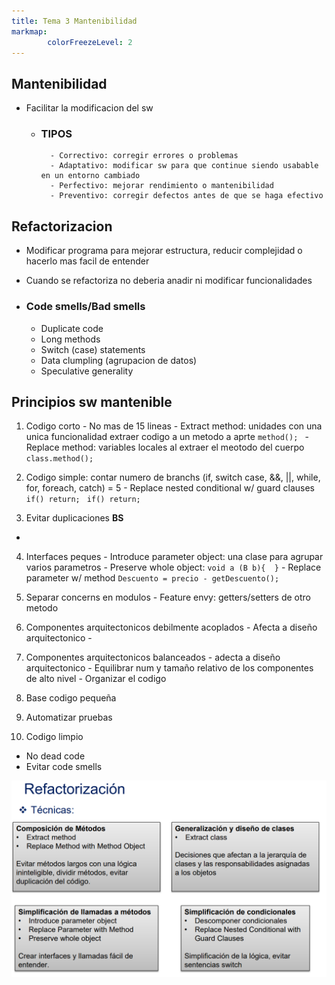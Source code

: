 ```yaml
---
title: Tema 3 Mantenibilidad
markmap:
        colorFreezeLevel: 2
---
```


## Mantenibilidad
- Facilitar la modificacion del sw
    - ### TIPOS
            - Correctivo: corregir errores o problemas
            - Adaptativo: modificar sw para que continue siendo usabable en un entorno cambiado
            - Perfectivo: mejorar rendimiento o mantenibilidad
            - Preventivo: corregir defectos antes de que se haga efectivo

## Refactorizacion
- Modificar programa para mejorar estructura, reducir complejidad o hacerlo mas facil de entender
- Cuando se refactoriza no deberia anadir ni modificar funcionalidades
 
- ### Code smells/Bad smells
    - Duplicate code
    - Long methods
    - Switch (case) statements
    - Data clumpling (agrupacion de datos)
    - Speculative generality

## Principios sw mantenible
1. Codigo corto
        - No mas de 15 lineas
        - Extract method: unidades con una unica funcionalidad
                          extraer codigo a un metodo a aprte
        `method(); `
        - Replace method: variables locales al extraer el meotodo del cuerpo
        `class.method(); `

2. Codigo simple: contar numero de branchs (if, switch case, &&, ||, while, for, foreach, catch) = 5
        - Replace nested conditional w/ guard clauses
        `if() return; `
        `if() return; `
        

3. Evitar duplicaciones **BS**
- 

4. Interfaces peques
        - Introduce parameter object: una clase para agrupar varios parametros
        - Preserve whole object: 
        `void a (B b){  }`
        - Replace parameter w/ method
        `Descuento = precio - getDescuento(); `

5. Separar concerns en modulos
        - Feature envy: getters/setters de otro metodo

6. Componentes arquitectonicos debilmente acoplados
        - Afecta a diseño arquitectonico
        - 

7. Componentes arquitectonicos balanceados
        - adecta a diseño arquitectonico
        - Equilibrar num y tamaño relativo de los componentes de alto nivel
        - Organizar el codigo

8. Base codigo pequeña


9. Automatizar pruebas


10. Codigo limpio
- No dead code
- Evitar code smells

![Refactorizacion](FotosEMS/Refactorizacion.PNG)
